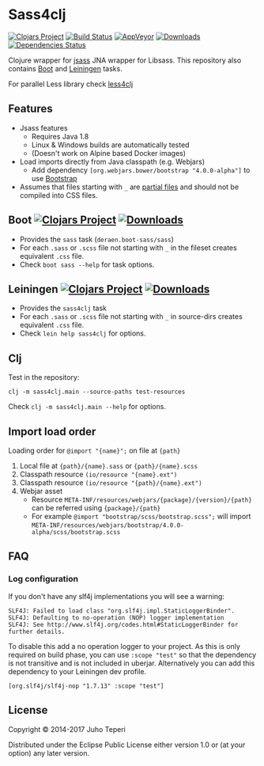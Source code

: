 # Sass4clj
[![Clojars Project](https://img.shields.io/clojars/v/deraen/sass4clj.svg)](https://clojars.org/deraen/sass4clj)
[![Build Status](https://travis-ci.org/Deraen/sass4clj.svg?branch=master)](https://travis-ci.org/Deraen/sass4clj)
[![AppVeyor](https://img.shields.io/appveyor/ci/deraen/sass4clj.svg?maxAge=2592000&label=windows)](https://ci.appveyor.com/project/Deraen/sass4clj)
[![Downloads](https://jarkeeper.com/deraen/sass4clj/downloads.svg)](https://jarkeeper.com/deraen/sass4clj)
[![Dependencies Status](https://jarkeeper.com/deraen/sass4clj/status.svg)](https://jarkeeper.com/deraen/sass4clj)

Clojure wrapper for [jsass](https://github.com/bit3/jsass/) JNA wrapper for Libsass.
This repository also contains [Boot](http://boot-clj.com/) and [Leiningen](http://leiningen.org/) tasks.

For parallel Less library check [less4clj](https://github.com/Deraen/less4clj)

## Features

- Jsass features
    - Requires Java 1.8
    - Linux & Windows builds are automatically tested
    - (Doesn't work on Alpine based Docker images)
- Load imports directly from Java classpath (e.g. Webjars)
    - Add dependency `[org.webjars.bower/bootstrap "4.0.0-alpha"]` to use [Bootstrap](http://getbootstrap.com/)
- Assumes that files starting with `_` are [partial files](http://sass-lang.com/guide) and should not be compiled into CSS files.

## Boot [![Clojars Project](https://img.shields.io/clojars/v/deraen/boot-sass.svg)](https://clojars.org/deraen/boot-sass) [![Downloads](https://jarkeeper.com/deraen/boot-sass/downloads.svg)](https://jarkeeper.com/deraen/boot-sass)

* Provides the `sass` task (`deraen.boot-sass/sass`)
* For each `.sass` or `.scss` file not starting with `_` in the fileset creates equivalent `.css` file.
* Check `boot sass --help` for task options.

## Leiningen [![Clojars Project](https://img.shields.io/clojars/v/deraen/lein-sass4clj.svg)](https://clojars.org/deraen/lein-sass4clj) [![Downloads](https://jarkeeper.com/deraen/lein-sass4clj/downloads.svg)](https://jarkeeper.com/deraen/lein-sass4clj)

* Provides the `sass4clj` task
* For each `.sass` or `.scss` file not starting with `_` in source-dirs creates equivalent `.css` file.
* Check `lein help sass4clj` for options.

## Clj

Test in the repository:

`clj -m sass4clj.main --source-paths test-resources`

Check `clj -m sass4clj.main --help` for options.

## Import load order

Loading order for `@import "{name}";` on file at `{path}`

1. Local file at `{path}/{name}.sass` or `{path}/{name}.scss`
2. Classpath resource `(io/resource "{name}.ext")`
3. Classpath resource `(io/resource "{path}/{name}.ext")`
4. Webjar asset
    - Resource `META-INF/resources/webjars/{package}/{version}/{path}` can be referred using `{package}/{path}`
    - For example `@import "bootstrap/scss/bootstrap.scss";` will import  `META-INF/resources/webjars/bootstrap/4.0.0-alpha/scss/bootstrap.scss`

## FAQ

### Log configuration

If you don't have any slf4j implementations you will see a warning:

```
SLF4J: Failed to load class "org.slf4j.impl.StaticLoggerBinder".
SLF4J: Defaulting to no-operation (NOP) logger implementation
SLF4J: See http://www.slf4j.org/codes.html#StaticLoggerBinder for further details.
```

To disable this add a no operation logger to your project. As this is only required
on build phase, you can use `:scope "test"` so that the dependency is not
transitive and is not included in uberjar. Alternatively you can add this
dependency to your Leiningen dev profile.

```
[org.slf4j/slf4j-nop "1.7.13" :scope "test"]
```

## License

Copyright © 2014-2017 Juho Teperi

Distributed under the Eclipse Public License either version 1.0 or (at your option) any later version.
